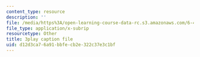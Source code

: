 ```yaml
---
content_type: resource
description: ''
file: /media/https%3A/open-learning-course-data-rc.s3.amazonaws.com/6-451-principles-of-digital-communication-ii-spring-2005/d12d3ca76a91bbfecb2e322c37e3c1bf_2ludHpG_Q60.srt
file_type: application/x-subrip
resourcetype: Other
title: 3play caption file
uid: d12d3ca7-6a91-bbfe-cb2e-322c37e3c1bf
---
```

